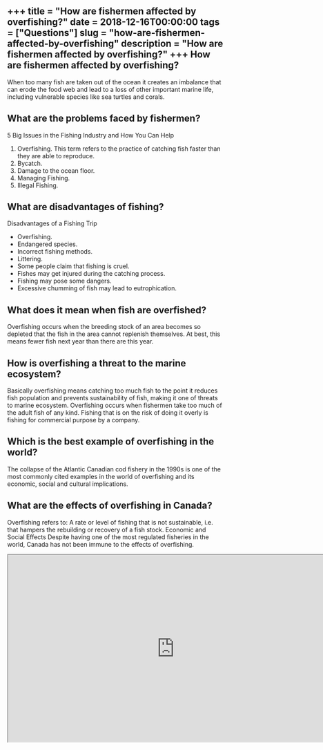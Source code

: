 +++
title = "How are fishermen affected by overfishing?"
date = 2018-12-16T00:00:00
tags = ["Questions"]
slug = "how-are-fishermen-affected-by-overfishing"
description = "How are fishermen affected by overfishing?"
+++
How are fishermen affected by overfishing?
------------------------------------------

When too many fish are taken out of the ocean it creates an imbalance that can erode the food web and lead to a loss of other important marine life, including vulnerable species like sea turtles and corals.

What are the problems faced by fishermen?
-----------------------------------------

5 Big Issues in the Fishing Industry and How You Can Help

1. Overfishing. This term refers to the practice of catching fish faster than they are able to reproduce.
2. Bycatch.
3. Damage to the ocean floor.
4. Managing Fishing.
5. Illegal Fishing.

What are disadvantages of fishing?
----------------------------------

Disadvantages of a Fishing Trip

- Overfishing.
- Endangered species.
- Incorrect fishing methods.
- Littering.
- Some people claim that fishing is cruel.
- Fishes may get injured during the catching process.
- Fishing may pose some dangers.
- Excessive chumming of fish may lead to eutrophication.

What does it mean when fish are overfished?
-------------------------------------------

Overfishing occurs when the breeding stock of an area becomes so depleted that the fish in the area cannot replenish themselves. At best, this means fewer fish next year than there are this year.

How is overfishing a threat to the marine ecosystem?
----------------------------------------------------

Basically overfishing means catching too much fish to the point it reduces fish population and prevents sustainability of fish, making it one of threats to marine ecosystem. Overfishing occurs when fishermen take too much of the adult fish of any kind. Fishing that is on the risk of doing it overly is fishing for commercial purpose by a company.

Which is the best example of overfishing in the world?
------------------------------------------------------

The collapse of the Atlantic Canadian cod fishery in the 1990s is one of the most commonly cited examples in the world of overfishing and its economic, social and cultural implications.

What are the effects of overfishing in Canada?
----------------------------------------------

Overfishing refers to: A rate or level of fishing that is not sustainable, i.e. that hampers the rebuilding or recovery of a fish stock. Economic and Social Effects Despite having one of the most regulated fisheries in the world, Canada has not been immune to the effects of overfishing.

<iframe allow="accelerometer; autoplay; clipboard-write; encrypted-media; gyroscope; picture-in-picture" allowfullscreen="" class="__youtube_prefs__  epyt-is-override  no-lazyload" data-no-lazy="1" data-origheight="433" data-origwidth="770" data-skipgform_ajax_framebjll="" height="433" id="_ytid_52944" loading="lazy" src="https://www.youtube.com/embed/og8N-EslUPQ?enablejsapi=1&autoplay=0&cc_load_policy=0&cc_lang_pref=&iv_load_policy=1&loop=0&modestbranding=0&rel=1&fs=1&playsinline=0&autohide=2&theme=dark&color=red&controls=1&" title="YouTube player" width="770"></iframe>